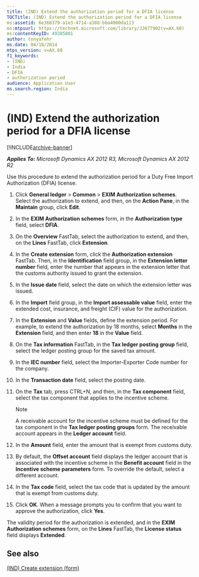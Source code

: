```yaml
---
title: (IND) Extend the authorization period for a DFIA license
TOCTitle: (IND) Extend the authorization period for a DFIA license
ms:assetid: 6e368379-a1e3-4714-a388-bba4000da113
ms:mtpsurl: https://technet.microsoft.com/library/JJ677902(v=AX.60)
ms:contentKeyID: 49385881
author: tonyafehr
ms.date: 04/18/2014
mtps_version: v=AX.60
f1_keywords:
- (IND)
- India
- DFIA
- authorization period
audience: Application User
ms.search.region: India
---
```


# (IND) Extend the authorization period for a DFIA license 


[!INCLUDE[archive-banner](includes/archive-banner.md)]


_**Applies To:** Microsoft Dynamics AX 2012 R3, Microsoft Dynamics AX 2012 R2_

Use this procedure to extend the authorization period for a Duty Free Import Authorization (DFIA) license.

1.  Click **General ledger** \> **Common** \> **EXIM Authorization schemes**. Select the authorization to extend, and then, on the **Action Pane**, in the **Maintain** group, click **Edit**.

2.  In the **EXIM Authorization schemes** form, in the **Authorization type** field, select **DFIA**.

3.  On the **Overview** FastTab, select the authorization to extend, and then, on the **Lines** FastTab, click **Extension**.

4.  In the **Create extension** form, click the **Authorization extension** FastTab. Then, in the **Identification** field group, in the **Extension letter number** field, enter the number that appears in the extension letter that the customs authority issued to grant the extension.

5.  In the **Issue date** field, select the date on which the extension letter was issued.

6.  In the **Import** field group, in the **Import assessable value** field, enter the extended cost, insurance, and freight (CIF) value for the authorization.

7.  In the **Extension** and **Value** fields, define the extension period. For example, to extend the authorization by 18 months, select **Months** in the **Extension** field, and then enter **18** in the **Value** field.

8.  On the **Tax information** FastTab, in the **Tax ledger posting group** field, select the ledger posting group for the saved tax amount.

9.  In the **IEC number** field, select the Importer-Exporter Code number for the company.

10. In the **Transaction date** field, select the posting date.

11. On the **Tax** tab, press CTRL+N, and then, in the **Tax component** field, select the tax component that applies to the incentive scheme.
    

    > [!NOTE]
    > <P>A receivable account for the incentive scheme must be defined for the tax component in the <STRONG>Tax ledger posting groups</STRONG> form. The receivable account appears in the <STRONG>Ledger account</STRONG> field.</P>



12. In the **Amount** field, enter the amount that is exempt from customs duty.

13. By default, the **Offset account** field displays the ledger account that is associated with the incentive scheme in the **Benefit account** field in the **Incentive scheme parameters** form. To override the default, select a different account.

14. In the **Tax code** field, select the tax code that is updated by the amount that is exempt from customs duty.

15. Click **OK**. When a message prompts you to confirm that you want to approve the authorization, click **Yes**.

The validity period for the authorization is extended, and in the **EXIM Authorization schemes** form, on the **Lines** FastTab, the **License status** field displays **Extended**.

## See also

[(IND) Create extension (form)](https://technet.microsoft.com/library/jj664454\(v=ax.60\))

  


